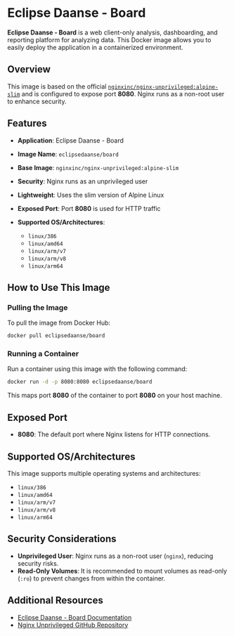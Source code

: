# Eclipse Daanse - Board

**Eclipse Daanse - Board** is a web client-only analysis, dashboarding, and reporting platform for analyzing data. This Docker image allows you to easily deploy the application in a containerized environment.

## Overview

This image is based on the official [`nginxinc/nginx-unprivileged:alpine-slim`](https://hub.docker.com/r/nginxinc/nginx-unprivileged) and is configured to expose port **8080**. Nginx runs as a non-root user to enhance security.

## Features

- **Application**: Eclipse Daanse - Board
- **Image Name**: `eclipsedaanse/board`
- **Base Image**: `nginxinc/nginx-unprivileged:alpine-slim`
- **Security**: Nginx runs as an unprivileged user
- **Lightweight**: Uses the slim version of Alpine Linux
- **Exposed Port**: Port **8080** is used for HTTP traffic
- **Supported OS/Architectures**:

  - `linux/386`
  - `linux/amd64`
  - `linux/arm/v7`
  - `linux/arm/v8`
  - `linux/arm64`

## How to Use This Image

### Pulling the Image

To pull the image from Docker Hub:

```bash
docker pull eclipsedaanse/board
```

### Running a Container

Run a container using this image with the following command:

```bash
docker run -d -p 8080:8080 eclipsedaanse/board
```

This maps port **8080** of the container to port **8080** on your host machine.

## Exposed Port

- **8080**: The default port where Nginx listens for HTTP connections.

## Supported OS/Architectures

This image supports multiple operating systems and architectures:

- `linux/386`
- `linux/amd64`
- `linux/arm/v7`
- `linux/arm/v8`
- `linux/arm64`

## Security Considerations

- **Unprivileged User**: Nginx runs as a non-root user (`nginx`), reducing security risks.
- **Read-Only Volumes**: It is recommended to mount volumes as read-only (`:ro`) to prevent changes from within the container.

## Additional Resources

- [Eclipse Daanse - Board Documentation](www.daanse.org)
- [Nginx Unprivileged GitHub Repository](https://github.com/nginxinc/docker-nginx-unprivileged)

